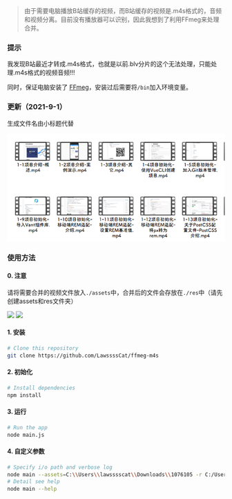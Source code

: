 >由于需要电脑播放B站缓存的视频，而B站缓存的视频是.m4s格式的，音频和视频分离。目前没有播放器可以识别，因此我想到了利用FFmeg来处理合并。



### 提示

我发现B站最近才转成.m4s格式，也就是以前.blv分片的这个无法处理，只能处理.m4s格式的视频音频!!!

同时，保证电脑安装了 [FFmeg]( https://www.ffmpeg.org/download.html )，安装过后需要将`/bin`加入环境变量。



### 更新（2021-9-1）

生成文件名由小标题代替

![](./images/resnew.png)



### 使用方法

#### 0. 注意

请将需要合并的视频文件放入`./assets`中，合并后的文件会存放在`./res`中（请先创建assets和res文件夹）

![](./images/assets.png)
![](./images/res.png)

#### 1. 安装

```bash
# Clone this repository
git clone https://github.com/LawssssCat/ffmeg-m4s
```

#### 2. 初始化

```bash
# Install dependencies
npm install
```

#### 3. 运行

```bash
# Run the app
node main.js
```

#### 4. 自定义参数

```bash
# Specify i/o path and verbose log 
node main --assets=C:\\Users\\lawsssscat\\Downloads\\1076105 -r C:/Users/lawsssscat/Downloads/12 -V
# Detail see help
node main --help
```
